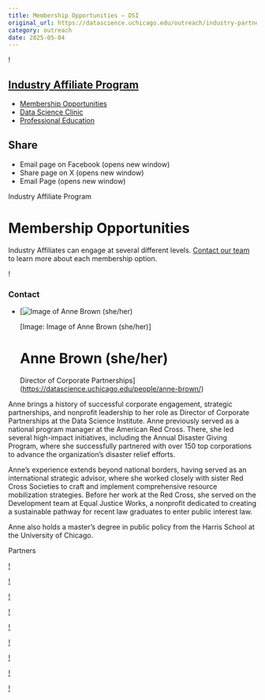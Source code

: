 ```yaml
---
title: Membership Opportunities – DSI
original_url: https://datascience.uchicago.edu/outreach/industry-partnerships/industry-affiliate-program/membership-opportunities
category: outreach
date: 2025-05-04
---
```


!

## [Industry Affiliate Program](https://datascience.uchicago.edu/outreach/industry-partnerships/industry-affiliate-program/)

* [Membership Opportunities](https://datascience.uchicago.edu/outreach/industry-partnerships/industry-affiliate-program/membership-opportunities/)
* [Data Science Clinic](https://datascience.uchicago.edu/outreach/industry-partnerships/industry-affiliate-program/data-science-clinic/)
* [Professional Education](https://datascience.uchicago.edu/outreach/industry-partnerships/industry-affiliate-program/professional-education/)

## Share

* Email page on Facebook (opens new window)
* Share page on X (opens new window)
* Email Page (opens new window)

<!-- Table-like structure detected -->

Industry Affiliate Program

# Membership Opportunities

Industry Affiliates can engage at several different levels. [Contact our team](mailto:annebrown@uchicago.edu) to learn more about each membership option.

!

<!-- Table-like structure detected -->

### Contact

* [![Image of Anne Brown (she/her)](https://datascience.uchicago.edu/wp-content/uploads/2024/10/headshot-2024-300x300.jpg)

  [Image: Image of Anne Brown (she/her)]

  # Anne Brown (she/her)

  Director of Corporate Partnerships](https://datascience.uchicago.edu/people/anne-brown/)

<!-- Table-like structure detected -->

Anne brings a history of successful corporate engagement, strategic partnerships, and nonprofit leadership to her role as Director of Corporate Partnerships at the Data Science Institute. Anne previously served as a national program manager at the American Red Cross. There, she led several high-impact initiatives, including the Annual Disaster Giving Program, where she successfully partnered with over 150 top corporations to advance the organization’s disaster relief efforts.

Anne’s experience extends beyond national borders, having served as an international strategic advisor, where she worked closely with sister Red Cross Societies to craft and implement comprehensive resource mobilization strategies. Before her work at the Red Cross, she served on the Development team at Equal Justice Works, a nonprofit dedicated to creating a sustainable pathway for recent law graduates to enter public interest law.

Anne also holds a master’s degree in public policy from the Harris School at the University of Chicago.

<!-- Table-like structure detected -->

Partners

<!-- Table-like structure detected -->

[!](https://www.amfam.com/)

[!](https://www.chicagotrading.com/)

[!](https://drw.com/)

[!](https://invenergy.com/)

[!](https://www.morningstar.com/)

[!](https://www.promega.com)

[!](https://www.prudential.com/)

[!](https://radixtrading.co/)

[!](https://www.verizon.com/)